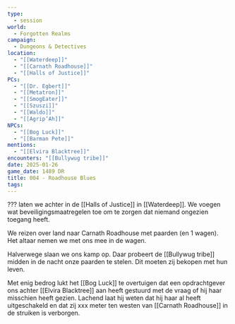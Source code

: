 ```yaml
---
type:
  - session
world:
  - Forgotten Realms
campaign:
  - Dungeons & Detectives
location:
  - "[[Waterdeep]]"
  - "[[Carnath Roadhouse]]"
  - "[[Halls of Justice]]"
PCs:
  - "[[Dr. Egbert]]"
  - "[[Metatron]]"
  - "[[SmogEater]]"
  - "[[Szuszi]]"
  - "[[Waldo]]"
  - "[[Agrip’Ah]]"
NPCs:
  - "[[Bog Luck]]"
  - "[[Barman Pete]]"
mentions:
  - "[[Elvira Blacktree]]"
encounters: "[[Bullywug tribe]]"
date: 2025-01-26
game_date: 1489 DR
title: 004 - Roadhouse Blues
tags:
---
```


??? laten we achter in de [[Halls of Justice]] in [[Waterdeep]]. We voegen wat beveiligingsmaatregelen toe om te zorgen dat niemand ongezien toegang heeft.

We reizen over land naar Carnath Roadhouse met paarden (en 1 wagen). Het altaar nemen we met ons mee in de wagen. 

Halverwege slaan we ons kamp op. Daar probeert de [[Bullywug tribe]] midden in de nacht onze paarden te stelen. Dit moeten zij bekopen met hun leven.

Met enig bedrog lukt het [[Bog Luck]] te overtuigen dat een opdrachtgever ons achter [[Elvira Blacktree]] aan heeft gestuurd met de vraag of hij haar misschien heeft gezien. Lachend laat hij weten dat hij haar al heeft uitgeschakeld en dat zij xxx meter ten westen van [[Carnath Roadhouse]] in de struiken is verborgen. 